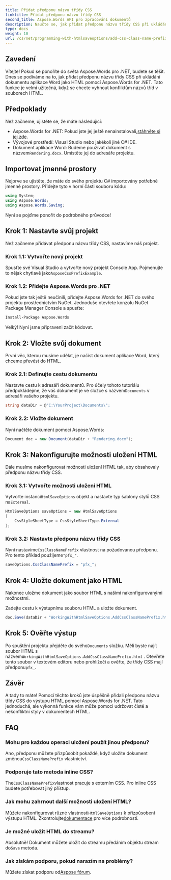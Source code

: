 ```yaml
---
title: Přidat předponu názvu třídy CSS
linktitle: Přidat předponu názvu třídy CSS
second_title: Aspose.Words API pro zpracování dokumentů
description: Naučte se, jak přidat předponu názvu třídy CSS při ukládání dokumentů aplikace Word jako HTML pomocí Aspose.Words for .NET. Součástí je podrobný průvodce, úryvky kódu a časté dotazy.
type: docs
weight: 10
url: /cs/net/programming-with-htmlsaveoptions/add-css-class-name-prefix/
---
```

## Zavedení

Vítejte! Pokud se ponoříte do světa Aspose.Words pro .NET, budete se těšit. Dnes se podíváme na to, jak přidat předponu názvu třídy CSS při ukládání dokumentu aplikace Word jako HTML pomocí Aspose.Words for .NET. Tato funkce je velmi užitečná, když se chcete vyhnout konfliktům názvů tříd v souborech HTML.

## Předpoklady

Než začneme, ujistěte se, že máte následující:

-  Aspose.Words for .NET: Pokud jste jej ještě nenainstalovali,[stáhněte si jej zde](https://releases.aspose.com/words/net/).
- Vývojové prostředí: Visual Studio nebo jakékoli jiné C# IDE.
-  Dokument aplikace Word: Budeme používat dokument s názvem`Rendering.docx`. Umístěte jej do adresáře projektu.

## Importovat jmenné prostory

Nejprve se ujistěte, že máte do svého projektu C# importovány potřebné jmenné prostory. Přidejte tyto v horní části souboru kódu:

```csharp
using System;
using Aspose.Words;
using Aspose.Words.Saving;
```

Nyní se pojďme ponořit do podrobného průvodce!

## Krok 1: Nastavte svůj projekt

Než začneme přidávat předponu názvu třídy CSS, nastavíme náš projekt.

### Krok 1.1: Vytvořte nový projekt

 Spusťte své Visual Studio a vytvořte nový projekt Console App. Pojmenujte to nějak chytlavě jako`AsposeCssPrefixExample`.

### Krok 1.2: Přidejte Aspose.Words pro .NET

Pokud jste tak ještě neučinili, přidejte Aspose.Words for .NET do svého projektu prostřednictvím NuGet. Jednoduše otevřete konzolu NuGet Package Manager Console a spusťte:

```bash
Install-Package Aspose.Words
```

Velký! Nyní jsme připraveni začít kódovat.

## Krok 2: Vložte svůj dokument

První věc, kterou musíme udělat, je načíst dokument aplikace Word, který chceme převést do HTML.

### Krok 2.1: Definujte cestu dokumentu

 Nastavte cestu k adresáři dokumentů. Pro účely tohoto tutoriálu předpokládejme, že váš dokument je ve složce s názvem`Documents` v adresáři vašeho projektu.

```csharp
string dataDir = @"C:\YourProject\Documents\";
```

### Krok 2.2: Vložte dokument

Nyní načtěte dokument pomocí Aspose.Words:

```csharp
Document doc = new Document(dataDir + "Rendering.docx");
```

## Krok 3: Nakonfigurujte možnosti uložení HTML

Dále musíme nakonfigurovat možnosti uložení HTML tak, aby obsahovaly předponu názvu třídy CSS.

### Krok 3.1: Vytvořte možnosti uložení HTML

 Vytvořte instanci`HtmlSaveOptions` objekt a nastavte typ šablony stylů CSS na`External`.

```csharp
HtmlSaveOptions saveOptions = new HtmlSaveOptions
{
    CssStyleSheetType = CssStyleSheetType.External
};
```

### Krok 3.2: Nastavte předponu názvu třídy CSS

 Nyní nastavíme`CssClassNamePrefix` vlastnost na požadovanou předponu. Pro tento příklad použijeme`"pfx_"`.

```csharp
saveOptions.CssClassNamePrefix = "pfx_";
```

## Krok 4: Uložte dokument jako HTML

Nakonec uložme dokument jako soubor HTML s našimi nakonfigurovanými možnostmi.


Zadejte cestu k výstupnímu souboru HTML a uložte dokument.

```csharp
doc.Save(dataDir + "WorkingWithHtmlSaveOptions.AddCssClassNamePrefix.html", saveOptions);
```

## Krok 5: Ověřte výstup

 Po spuštění projektu přejděte do svého`Documents` složku. Měli byste najít soubor HTML s názvem`WorkingWithHtmlSaveOptions.AddCssClassNamePrefix.html` . Otevřete tento soubor v textovém editoru nebo prohlížeči a ověřte, že třídy CSS mají předponu`pfx_`.

## Závěr

A tady to máte! Pomocí těchto kroků jste úspěšně přidali předponu názvu třídy CSS do výstupu HTML pomocí Aspose.Words for .NET. Tato jednoduchá, ale výkonná funkce vám může pomoci udržovat čisté a nekonfliktní styly v dokumentech HTML.

## FAQ

### Mohu pro každou operaci uložení použít jinou předponu?
 Ano, předponu můžete přizpůsobit pokaždé, když uložíte dokument změnou`CssClassNamePrefix` vlastnictví.

### Podporuje tato metoda inline CSS?
 The`CssClassNamePrefix`vlastnost pracuje s externím CSS. Pro inline CSS budete potřebovat jiný přístup.

### Jak mohu zahrnout další možnosti uložení HTML?
 Můžete nakonfigurovat různé vlastnosti`HtmlSaveOptions` k přizpůsobení výstupu HTML. Zkontrolujte[dokumentace](https://reference.aspose.com/words/net/) pro více podrobností.

### Je možné uložit HTML do streamu?
 Absolutně! Dokument můžete uložit do streamu předáním objektu stream do`Save` metoda.

### Jak získám podporu, pokud narazím na problémy?
 Můžete získat podporu od[Aspose fórum](https://forum.aspose.com/c/words/8).
